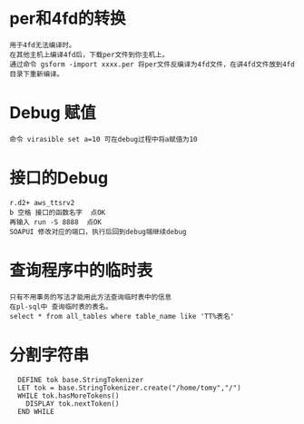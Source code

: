 # per和4fd的转换

    用于4fd无法编译时。
    在其他主机上编译4fd后，下载per文件到你主机上。
    通过命令 gsform -import xxxx.per 将per文件反编译为4fd文件，在讲4fd文件放到4fd目录下重新编译。

# Debug 赋值

    命令 virasible set a=10 可在debug过程中将a赋值为10

# 接口的Debug

    r.d2+ aws_ttsrv2
    b 空格 接口的函数名字  点OK
    再输入 run -S 8888  点OK
    SOAPUI 修改对应的端口，执行后回到debug端继续debug

# 查询程序中的临时表

    只有不用事务的写法才能用此方法查询临时表中的信息
    在pl-sql中 查询临时表的表名。
    select * from all_tables where table_name like 'TT%表名'

# 分割字符串
      DEFINE tok base.StringTokenizer 
      LET tok = base.StringTokenizer.create("/home/tomy","/")
      WHILE tok.hasMoreTokens()
        DISPLAY tok.nextToken()
      END WHILE